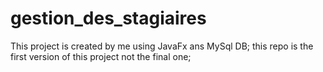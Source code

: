 # gestion_des_stagiaires
This project is created by me using JavaFx ans MySql DB;
this repo is the first version of this project not the final one;
